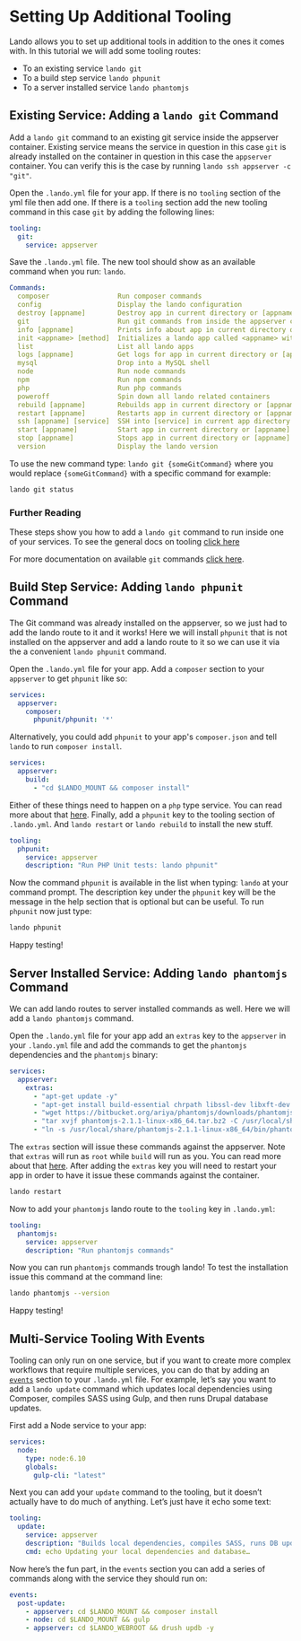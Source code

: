 Setting Up Additional Tooling
=============================

Lando allows you to set up additional tools in addition to the ones it comes with.  In this tutorial we will add some tooling routes:

*   To an existing service `lando git`
*   To a build step service `lando phpunit`
*   To a server installed service `lando phantomjs`

Existing Service: Adding a `lando git` Command
----------------------------------------------

Add a `lando git` command to an existing git service inside the appserver container. Existing service means the service in question in this case `git` is already installed on the container in question in this case the `appserver` container. You can verify this is the case by running `lando ssh appserver -c "git"`.

Open the `.lando.yml` file for your app. If there is no `tooling` section of the yml file then add one. If there is a `tooling` section add the new tooling command in this case `git` by adding the following lines:

```yml
tooling:
  git:
    service: appserver
```

Save the `.lando.yml` file. The new tool should show as an available command when you run: `lando`.

```yaml
Commands:
  composer                 Run composer commands
  config                   Display the lando configuration
  destroy [appname]        Destroy app in current directory or [appname]
  git                      Run git commands from inside the appserver container. For example lando git status
  info [appname]           Prints info about app in current directory or [appname]
  init <appname> [method]  Initializes a lando app called <appname> with optional [method]
  list                     List all lando apps
  logs [appname]           Get logs for app in current directory or [appname]
  mysql                    Drop into a MySQL shell
  node                     Run node commands
  npm                      Run npm commands
  php                      Run php commands
  poweroff                 Spin down all lando related containers
  rebuild [appname]        Rebuilds app in current directory or [appname]
  restart [appname]        Restarts app in current directory or [appname]
  ssh [appname] [service]  SSH into [service] in current app directory or [appname]
  start [appname]          Start app in current directory or [appname]
  stop [appname]           Stops app in current directory or [appname]
  version                  Display the lando version
```

To use the new command type: `lando git {someGitCommand}` where you would replace `{someGitCommand}` with a specific command for example:

```bash
lando git status
```

### Further Reading

These steps show you how to add a `lando git` command to run inside one of your services. To see the general docs on tooling [click here](https://docs.devwithlando.io/config/tooling.html)

For more documentation on available `git` commands [click here](https://git-scm.com/docs).

Build Step Service: Adding `lando phpunit` Command
--------------------------------------------------

The Git command was already installed on the appserver, so we just had to add the lando route to it and it works! Here we will install `phpunit` that is not installed on the appserver and add a lando route to it so we can use it via the a convenient `lando phpunit` command.

Open the `.lando.yml` file for your app. Add a `composer` section to your `appserver` to get `phpunit` like so:

```yml
services:
  appserver:
    composer:
      phpunit/phpunit: '*'
```

Alternatively, you could add `phpunit` to your app's `composer.json` and tell `lando` to run `composer install`.

```yml
services:
  appserver:
    build:
      - "cd $LANDO_MOUNT && composer install"
```

Either of these things need to happen on a `php` type service. You can read more about that [here](./../services/php.md). Finally, add a `phpunit` key to the tooling section of `.lando.yml`. And `lando restart` or `lando rebuild` to install the new stuff.

```yml
tooling:
  phpunit:
    service: appserver
    description: "Run PHP Unit tests: lando phpunit"
```

Now the command `phpunit` is available in the list when typing: `lando` at your command prompt. The description key under the `phpunit` key will be the message in the help section that is optional but can be useful. To run `phpunit` now just type:

```bash
lando phpunit
```

Happy testing!

Server Installed Service: Adding `lando phantomjs` Command
----------------------------------------------------------

We can add lando routes to server installed commands as well.  Here we will add a `lando phantomjs` command.

Open the `.lando.yml` file for your app add an `extras` key to the `appserver` in your `.lando.yml` file and add the commands to get the `phantomjs` dependencies and the `phantomjs` binary:

```yml
services:
  appserver:
    extras:
      - "apt-get update -y"
      - "apt-get install build-essential chrpath libssl-dev libxft-dev libfreetype6-dev libfreetype6 libfontconfig1-dev libfontconfig1 -y"
      - "wget https://bitbucket.org/ariya/phantomjs/downloads/phantomjs-2.1.1-linux-x86_64.tar.bz2"
      - "tar xvjf phantomjs-2.1.1-linux-x86_64.tar.bz2 -C /usr/local/share/"
      - "ln -s /usr/local/share/phantomjs-2.1.1-linux-x86_64/bin/phantomjs /usr/local/bin/"
```

The `extras` section will issue these commands against the appserver. Note that `extras` will run as `root` while `build` will run as you. You can read more about that [here](https://docs.devwithlando.io/config/services.html#build-steps). After adding the `extras` key you will need to restart your app in order to have it issue these commands against the container.

```bash
lando restart
```

Now to add your `phantomjs` lando route to the `tooling` key in `.lando.yml`:

```yml
tooling:
  phantomjs:
    service: appserver
    description: "Run phantomjs commands"
```

Now you can run `phantomjs` commands trough lando! To test the installation issue this command at the command line:

```bash
lando phantomjs --version
```

Happy testing!

Multi-Service Tooling With Events
---------------------------------

Tooling can only run on one service, but if you want to create more complex workflows that require multiple services, you can do that by adding an [`events`](./../config/events.md) section to your `.lando.yml` file. For example, let’s say you want to add a `lando update` command which updates local dependencies using Composer, compiles SASS using Gulp, and then runs Drupal database updates.

First add a Node service to your app:

```yml
services:
  node:
    type: node:6.10
    globals:
      gulp-cli: "latest"
 ```
 
Next you can add your `update` command to the tooling, but it doesn’t actually have to do much of anything. Let’s just have it echo some text:

```yml
tooling:
  update:
    service: appserver
    description: "Builds local dependencies, compiles SASS, runs DB updates"
    cmd: echo Updating your local dependencies and database…
```

Now here’s the fun part, in the `events` section you can add a series of commands along with the service they should run on:

```yml
events:
  post-update:
    - appserver: cd $LANDO_MOUNT && composer install
    - node: cd $LANDO_MOUNT && gulp
    - appserver: cd $LANDO_WEBROOT && drush updb -y
```
